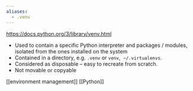 ```yaml
---
aliases:
  - .venv
---
```


https://docs.python.org/3/library/venv.html

- Used to contain a specific Python interpreter and packages / modules, isolated from the ones installed on the system
- Contained in a directory, e.g. `.venv` or `venv`,  `~/.virtualenvs`.
- Considered as disposable – easy to recreate from scratch.
- Not movable or copyable

[[environment management]]
[[Python]]